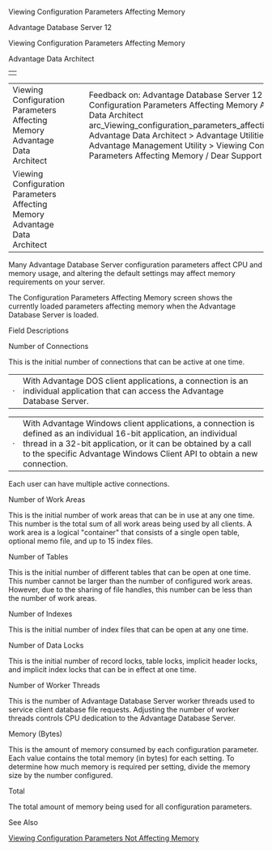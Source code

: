 Viewing Configuration Parameters Affecting Memory




Advantage Database Server 12  

Viewing Configuration Parameters Affecting Memory

Advantage Data Architect

|  |
| --- |
|  |

|  |  |  |  |  |
| --- | --- | --- | --- | --- |
| Viewing Configuration Parameters Affecting Memory  Advantage Data Architect |  |  | Feedback on: Advantage Database Server 12 - Viewing Configuration Parameters Affecting Memory Advantage Data Architect arc\_Viewing\_configuration\_parameters\_affecting\_memory Advantage Data Architect > Advantage Utilities > Advantage Management Utility > Viewing Configuration Parameters Affecting Memory / Dear Support Staff, |  |
| Viewing Configuration Parameters Affecting Memory  Advantage Data Architect |  |  |  |  |

Many Advantage Database Server configuration parameters affect CPU and memory usage, and altering the default settings may affect memory requirements on your server.

The Configuration Parameters Affecting Memory screen shows the currently loaded parameters affecting memory when the Advantage Database Server is loaded.

Field Descriptions

Number of Connections

This is the initial number of connections that can be active at one time.

|  |  |
| --- | --- |
| · | With Advantage DOS client applications, a connection is an individual application that can access the Advantage Database Server. |

|  |  |
| --- | --- |
| · | With Advantage Windows client applications, a connection is defined as an individual 16-bit application, an individual thread in a 32-bit application, or it can be obtained by a call to the specific Advantage Windows Client API to obtain a new connection. |

Each user can have multiple active connections.

Number of Work Areas

This is the initial number of work areas that can be in use at any one time. This number is the total sum of all work areas being used by all clients. A work area is a logical "container" that consists of a single open table, optional memo file, and up to 15 index files.

Number of Tables

This is the initial number of different tables that can be open at one time. This number cannot be larger than the number of configured work areas. However, due to the sharing of file handles, this number can be less than the number of work areas.

Number of Indexes

This is the initial number of index files that can be open at any one time.

Number of Data Locks

This is the initial number of record locks, table locks, implicit header locks, and implicit index locks that can be in effect at one time.

Number of Worker Threads

This is the number of Advantage Database Server worker threads used to service client database file requests. Adjusting the number of worker threads controls CPU dedication to the Advantage Database Server.

Memory (Bytes)

This is the amount of memory consumed by each configuration parameter. Each value contains the total memory (in bytes) for each setting. To determine how much memory is required per setting, divide the memory size by the number configured.

Total

The total amount of memory being used for all configuration parameters.

See Also

[Viewing Configuration Parameters Not Affecting Memory](arc_viewing_configuration_parameters_not_affecting_memory.htm)